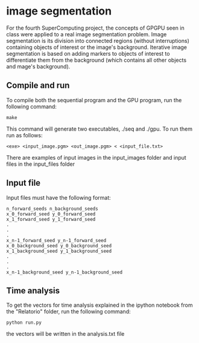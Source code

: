 # image segmentation

For the fourth SuperComputing project, the concepts of GPGPU seen in class were applied to a real image segmentation problem. Image segmentation is its division into connected regions (without interruptions) containing objects of interest or the image's background. Iterative image segmentation is based on adding markers to objects of interest to differentiate them from the background (which contains all other objects and mage's background). 

## Compile and run

To compile both the sequential program and the GPU program, run the following command:

```
make
```

This command will generate two executables, ./seq and ./gpu. To run them run as follows:

```
<exe> <input_image.pgm> <out_image.pgm> < <input_file.txt>
```

There are examples of input images in the input_images folder and input files in the input_files folder

## Input file

Input files must have the following format:

```
n_forward_seeds n_background_seeds
x_0_forward_seed y_0_forward_seed
x_1_forward_seed y_1_forward_seed
.
.
.
x_n-1_forward_seed y_n-1_forward_seed
x_0_background_seed y_0_background_seed
x_1_background_seed y_1_background_seed
.
.
.
x_n-1_background_seed y_n-1_background_seed
```

## Time analysis
To get the vectors for time analysis explained in the ipython notebook from the "Relatorio" folder, run the following command:

```
python run.py
```

the vectors will be written in the analysis.txt file
